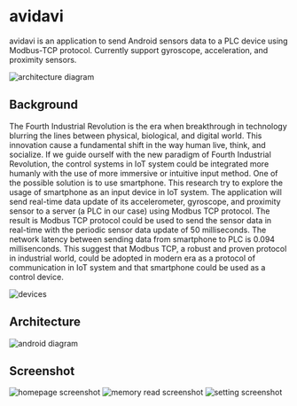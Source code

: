# avidavi

avidavi is an application to send Android sensors data to a PLC device
using Modbus-TCP protocol. Currently support gyroscope, acceleration,
and proximity sensors.

![architecture diagram](https://i.imgur.com/MAhmZAW.jpg)

## Background

The Fourth Industrial Revolution is the era when breakthrough in technology
blurring the lines between physical, biological, and digital world. This
innovation cause a fundamental shift in the way human live, think, and socialize.
If we guide ourself with the new paradigm of Fourth Industrial Revolution, the
control systems in IoT system could be integrated more humanly with the use of
more immersive or intuitive input method. One of the possible solution is to use
smartphone. This research try to explore the usage of smartphone as an input
device in IoT system. The application will send real-time data update of its
accelerometer, gyroscope, and proximity sensor to a server (a PLC in our case)
using Modbus TCP protocol. The result is Modbus TCP protocol could be used to
send the sensor data in real-time with the periodic sensor data update of
50 milliseconds. The network latency between sending data from smartphone
to PLC is 0.094 millisenconds. This suggest that Modbus TCP, a robust and
proven protocol in industrial world, could be adopted in modern era as a
protocol of communication in IoT system and that smartphone could be used
as a control device.

![devices](https://i.imgur.com/LpM0KXk.jpg)

## Architecture

![android diagram](https://i.imgur.com/LpM0KXk.jpg)

## Screenshot

![homepage screenshot](https://i.imgur.com/x05n3IA.jpg)
![memory read screenshot](https://i.imgur.com/Vmequur.jpg)
![setting screenshot](https://i.imgur.com/MAhmZAW.jpg)
